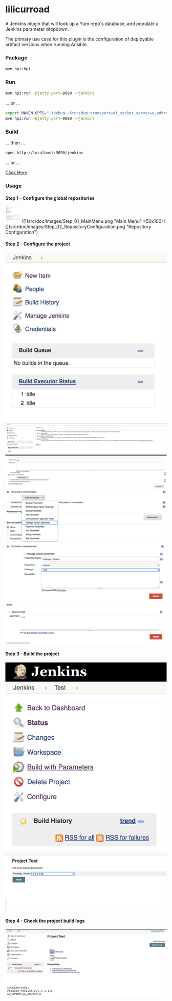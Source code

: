 # lilicurroad

A Jenkins plugin that will look up a Yum repo's database, and populate a Jenkins parameter dropdown. 

The primary use case for this plugin is the configuration of deployable artifact versions when running Ansible.


### Package 

```bash
mvn hpi:hpi
```


### Run

```bash
mvn hpi:run -Djetty.port=9090 -Pjenkins
```

... or ...

```bash
export MAVEN_OPTS="-Xdebug -Xrunjdwp:transport=dt_socket,server=y,address=5005,suspend=n" 
mvn hpi:run -Djetty.port=9090 -Pjenkins
```


### Build


... then ...

```bash
open http://localhost:9090/jenkins
```


... or ...

[Click Here](http://localhost:9090/jenkins)


### Usage

#### Step 1 - Configure the global repositories

<img src="src/doc/images/Step_01_MainMenu.png" width="48" />
![](src/doc/images/Step_01_MainMenu.png "Main Menu" =50x100)
![](src/doc/images/Step_02_RepositoryConfiguration.png "Repository Configuration")

#### Step 2 - Configure the project

![](src/doc/images/Step_01_MainMenu.png "Main Menu")
![](src/doc/images/Step_03_CreateProject.png "Create Project")
![](src/doc/images/Step_04_AddBuildParameter.png "Add Build Paramter")
![](src/doc/images/Step_05_AddPackageVersionParameter.png "Add Package Version Paramter")
![](src/doc/images/Step_06_ConfigurePackageVersionParameter.png "Configure Package Version Paramter")
![](src/doc/images/Step_07_ConfigureBuild.png "Configure Build")

#### Step 3 - Build the project

![](src/doc/images/Step_08_ReturnToJobMenu.png "Job Menu")
![](src/doc/images/Step_09_TriggerJobWithVersion.png "Trigger Job With Version")

#### Step 4 - Check the project build logs

![](src/doc/images/Step_10_CompletedBuild.png "Completed Job")
![](src/doc/images/Step_11_BuildOutputContainingEnvironment.png "Console Output")

